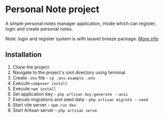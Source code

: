 # Personal Note project

A simple personal notes manager application, inside which can register, login and create personal notes.

Note: login and register system is with laravel breeze package. [More info](https://laravel.com/docs/11.x/starter-kits)

## Installation
1. Clone the project
2. Navigate to the project's root directory using terminal
3. Create `.env` file - `cp .env.example .env`
4. Execute `composer install`
5. Execute `npm install`
6. Set application key - `php artisan key:generate --ansi`
7. Execute migrations and seed data - `php artisan migrate --seed`
8. Start vite server - `npm run dev`
9. Start Artisan server - `php artisan serve`